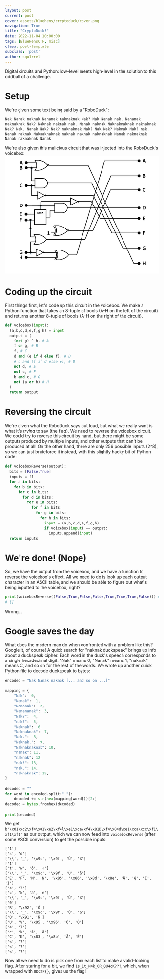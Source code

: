```yaml
---
layout: post
current: post
cover: assets/bluehens/cryptoduck/cover.png
navigation: True
title: "CryptoDuck!"
date: 2022-11-04 10:00:00
tags: [BlueHensCTF, misc]
class: post-template
subclass: 'post'
author: squ1rrel
---
```


Digital circuits and Python: low-level meets high-level in the solution to this oddball of a challenge.

# Setup
We're given some text being said by a "RoboDuck":
```
Nak Nanak naknak Nananak naknaknak Nak? Nak Nanak nak. Nananak naknaknak Nak? Naknak naknak nak. Nanak naknak Naknaknaknak naknaknak Nak? Nak. Nanak Nak? Nak? naknaknak Nak? Nak Nak? Naknak Nak? nak. Nanak naknak Naknaknaknak naknak naknak naknaknak Nanak naknaknak Nanak naknaknak Nanak
```
We're also given this malicious circuit that was injected into the RoboDuck's voicebox:
![Malicious circuit](https://raw.githubusercontent.com/AndyNovo/UDCTF22/master/misc/cryptoduck/daffy_duck.png)

# Coding up the circuit
First things first, let's code up this circuit in the voicebox. We make a Python function that takes an 8-tuple of bools (A-H on the left of the circuit)
and returns another 8-tuple of bools (A-H on the right of the circuit).
```python
def voicebox(input):
  (a,b,c,d,e,f,g,h) = input
  output = (
    (not g) ^ h, # A
    f or g, # B
    f, # C
    d and (e if d else f), # D
    # d and (f if d else e), # D
    not d, # E
    not c, # F
    b and c, # G
    not (a or b) # H
  )
  return output
```

# Reversing the circuit
We're given what the RoboDuck says out loud, but what we really want is what it's *trying* to say (the flag).
We need to reverse the voicebox circuit.
We could try to reverse this circuit by hand, but there might be some outputs produced by multiple inputs,
and other outputs that can't be produced at all!
On the other hand, there are only 256 possible inputs (2^8), so we can just bruteforce it instead, with this slightly hacky bit of Python code:
```python
def voiceboxReverse(output):
  bits = [False,True]
  inputs = []
  for a in bits:
    for b in bits:
      for c in bits:
        for d in bits:
          for e in bits:
            for f in bits:
              for g in bits:
                for h in bits:
                  input = (a,b,c,d,e,f,g,h)
                  if voicebox(input) == output:
                    inputs.append(input)
  return inputs
```

# We're done! (Nope)
So, we have the output from the voicebox, and we have a function to reverse the voicebox's effect.
All we need to do is look up each output character in an ASCII table,
and we should be able to figure out what's being inputted to the voicebox, right?
```py
print(voiceboxReverse((False,True,False,False,True,True,True,False))) # 'N' = 4E in ASCII
# []
```
Wrong...

# Google saves the day
What does the modern man do when confronted with a problem like this?
Google it, of course!
A quick search for "naknak duckspeak" brings up info about a duckspeak cipher.
Each word in the duck's speech corresponds to a single hexadecimal digit:
"Nak" means 0, "Nanak" means 1, "naknak" means C, and so on for the rest of the words.
We wrote up another quick Python file to decode duckspeak to bytes:
```py
encoded = "Nak Nanak naknak [... and so on ...]"

mapping = {
    "Nak":  0,
    "Nanak":  1,
    "Nananak":  2,
    "Nanananak":  3,
    "Nak?":  4,
    "nak?":  5,
    "Naknak":  6,
    "Naknaknak":  7,
    "Nak.":  8,
    "Naknak.":  9,
    "Naknaknaknak": 10,
    "nanak": 11,
    "naknak": 12,
    "nak!": 13,
    "nak.": 14,
    "naknaknak": 15,
}

decoded = ""
for word in encoded.split(" "):
    decoded += str(hex(mapping[word]))[2:]
decoded = bytes.fromhex(decoded)

print(decoded)
```
We get `b'\x01\xc2\xf4\x01\xe2\xf4l\xe1\xca\xf4\x81D\xf4\x04d\xe1\xca\xcc\xf1\xf1\xf1'` as our output,
which we can now feed into `voiceboxReverse` (after some ASCII conversion) to get the possible inputs:
```
['1']
['s', 'ó']
['\\', '_', '\x9c', '\x9f', 'Ü', 'ß']
['1']
['t', 'w', 'ô', '÷']
['\\', '_', '\x9c', '\x9f', 'Ü', 'ß']
['E', 'F', 'M', 'N', '\x85', '\x86', '\x8d', '\x8e', 'Å', 'Æ', 'Í', 'Î']
['4', '7']
['c', 'k', 'ã', 'ë']
['\\', '_', '\x9c', '\x9f', 'Ü', 'ß']
['0']
['R', '\x92', 'Ò']
['\\', '_', '\x9c', '\x9f', 'Ü', 'ß']
['Q', '\x91', 'Ñ']
['U', 'V', '\x95', '\x96', 'Õ', 'Ö']
['4', '7']
['c', 'k', 'ã', 'ë']
['C', 'K', '\x83', '\x8b', 'Ã', 'Ë']
['<', '?']
['<', '?']
['<', '?']
```
Now all we need to do is pick one from each list to make a valid-looking flag.
After staring for a bit, we find `1s_1t_N4k_0R_QU4cK???`, which, when wrapped with `UDCTF{}`, gives us the flag!